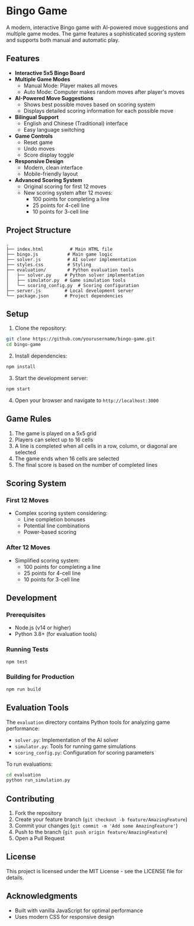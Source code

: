 # Bingo Game

A modern, interactive Bingo game with AI-powered move suggestions and multiple game modes. The game features a sophisticated scoring system and supports both manual and automatic play.

## Features

- **Interactive 5x5 Bingo Board**
- **Multiple Game Modes**
  - Manual Mode: Player makes all moves
  - Auto Mode: Computer makes random moves after player's moves
- **AI-Powered Move Suggestions**
  - Shows best possible moves based on scoring system
  - Displays detailed scoring information for each possible move
- **Bilingual Support**
  - English and Chinese (Traditional) interface
  - Easy language switching
- **Game Controls**
  - Reset game
  - Undo moves
  - Score display toggle
- **Responsive Design**
  - Modern, clean interface
  - Mobile-friendly layout
- **Advanced Scoring System**
  - Original scoring for first 12 moves
  - New scoring system after 12 moves:
    - 100 points for completing a line
    - 25 points for 4-cell line
    - 10 points for 3-cell line

## Project Structure

```
.
├── index.html          # Main HTML file
├── bingo.js           # Main game logic
├── solver.js          # AI solver implementation
├── styles.css         # Styling
├── evaluation/        # Python evaluation tools
│   ├── solver.py     # Python solver implementation
│   ├── simulator.py  # Game simulation tools
│   └── scoring_config.py  # Scoring configuration
├── server.js         # Local development server
└── package.json      # Project dependencies
```

## Setup

1. Clone the repository:
```bash
git clone https://github.com/yourusername/bingo-game.git
cd bingo-game
```

2. Install dependencies:
```bash
npm install
```

3. Start the development server:
```bash
npm start
```

4. Open your browser and navigate to `http://localhost:3000`

## Game Rules

1. The game is played on a 5x5 grid
2. Players can select up to 16 cells
3. A line is completed when all cells in a row, column, or diagonal are selected
4. The game ends when 16 cells are selected
5. The final score is based on the number of completed lines

## Scoring System

### First 12 Moves
- Complex scoring system considering:
  - Line completion bonuses
  - Potential line combinations
  - Power-based scoring

### After 12 Moves
- Simplified scoring system:
  - 100 points for completing a line
  - 25 points for 4-cell line
  - 10 points for 3-cell line

## Development

### Prerequisites
- Node.js (v14 or higher)
- Python 3.8+ (for evaluation tools)

### Running Tests
```bash
npm test
```

### Building for Production
```bash
npm run build
```

## Evaluation Tools

The `evaluation` directory contains Python tools for analyzing game performance:

- `solver.py`: Implementation of the AI solver
- `simulator.py`: Tools for running game simulations
- `scoring_config.py`: Configuration for scoring parameters

To run evaluations:
```bash
cd evaluation
python run_simulation.py
```

## Contributing

1. Fork the repository
2. Create your feature branch (`git checkout -b feature/AmazingFeature`)
3. Commit your changes (`git commit -m 'Add some AmazingFeature'`)
4. Push to the branch (`git push origin feature/AmazingFeature`)
5. Open a Pull Request

## License

This project is licensed under the MIT License - see the LICENSE file for details.

## Acknowledgments

- Built with vanilla JavaScript for optimal performance
- Uses modern CSS for responsive design
